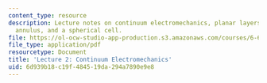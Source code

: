 ```yaml
---
content_type: resource
description: Lecture notes on continuum electromechanics, planar layers, a cylindrical
  annulus, and a spherical cell.
file: https://ol-ocw-studio-app-production.s3.amazonaws.com/courses/6-642-continuum-electromechanics-fall-2008/6d939b18c19f484519da294a7890e9e8_lec02_f08.pdf
file_type: application/pdf
resourcetype: Document
title: 'Lecture 2: Continuum Electromechanics'
uid: 6d939b18-c19f-4845-19da-294a7890e9e8
---
```

